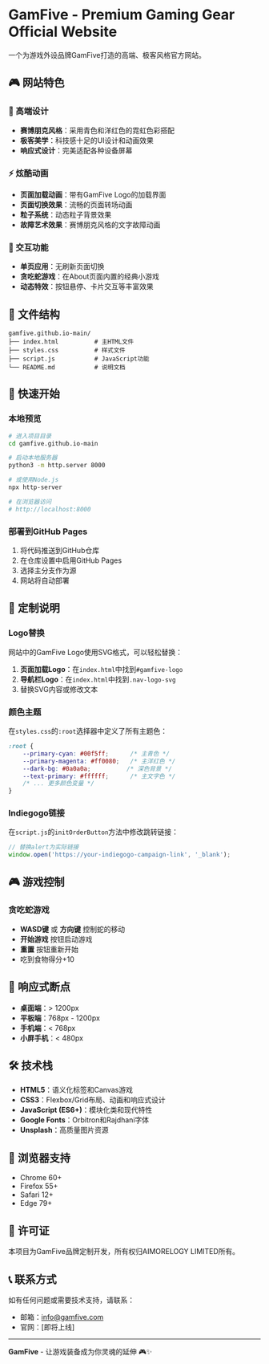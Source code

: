 # GamFive - Premium Gaming Gear Official Website

一个为游戏外设品牌GamFive打造的高端、极客风格官方网站。

## 🎮 网站特色

### 🌟 高端设计
- **赛博朋克风格**：采用青色和洋红色的霓虹色彩搭配
- **极客美学**：科技感十足的UI设计和动画效果
- **响应式设计**：完美适配各种设备屏幕

### ⚡ 炫酷动画
- **页面加载动画**：带有GamFive Logo的加载界面
- **页面切换效果**：流畅的页面转场动画
- **粒子系统**：动态粒子背景效果
- **故障艺术效果**：赛博朋克风格的文字故障动画

### 🎯 交互功能
- **单页应用**：无刷新页面切换
- **贪吃蛇游戏**：在About页面内置的经典小游戏
- **动态特效**：按钮悬停、卡片交互等丰富效果

## 📁 文件结构

```
gamfive.github.io-main/
├── index.html          # 主HTML文件
├── styles.css          # 样式文件
├── script.js           # JavaScript功能
└── README.md           # 说明文档
```

## 🚀 快速开始

### 本地预览
```bash
# 进入项目目录
cd gamfive.github.io-main

# 启动本地服务器
python3 -m http.server 8000

# 或使用Node.js
npx http-server

# 在浏览器访问
# http://localhost:8000
```

### 部署到GitHub Pages
1. 将代码推送到GitHub仓库
2. 在仓库设置中启用GitHub Pages
3. 选择主分支作为源
4. 网站将自动部署

## 🎨 定制说明

### Logo替换
网站中的GamFive Logo使用SVG格式，可以轻松替换：

1. **页面加载Logo**：在`index.html`中找到`#gamfive-logo`
2. **导航栏Logo**：在`index.html`中找到`.nav-logo-svg`
3. 替换SVG内容或修改文本

### 颜色主题
在`styles.css`的`:root`选择器中定义了所有主题色：
```css
:root {
    --primary-cyan: #00f5ff;      /* 主青色 */
    --primary-magenta: #ff0080;   /* 主洋红色 */
    --dark-bg: #0a0a0a;          /* 深色背景 */
    --text-primary: #ffffff;      /* 主文字色 */
    /* ... 更多颜色变量 */
}
```

### Indiegogo链接
在`script.js`的`initOrderButton`方法中修改跳转链接：
```javascript
// 替换alert为实际链接
window.open('https://your-indiegogo-campaign-link', '_blank');
```

## 🎮 游戏控制

### 贪吃蛇游戏
- **WASD键** 或 **方向键** 控制蛇的移动
- **开始游戏** 按钮启动游戏
- **重置** 按钮重新开始
- 吃到食物得分+10

## 📱 响应式断点

- **桌面端**：> 1200px
- **平板端**：768px - 1200px  
- **手机端**：< 768px
- **小屏手机**：< 480px

## 🛠 技术栈

- **HTML5**：语义化标签和Canvas游戏
- **CSS3**：Flexbox/Grid布局、动画和响应式设计
- **JavaScript (ES6+)**：模块化类和现代特性
- **Google Fonts**：Orbitron和Rajdhani字体
- **Unsplash**：高质量图片资源

## 🌈 浏览器支持

- Chrome 60+
- Firefox 55+
- Safari 12+
- Edge 79+

## 📄 许可证

本项目为GamFive品牌定制开发，所有权归AIMORELOGY LIMITED所有。

## 📞 联系方式

如有任何问题或需要技术支持，请联系：
- 邮箱：info@gamfive.com
- 官网：[即将上线]

---

**GamFive** - 让游戏装备成为你灵魂的延伸 🎮✨ 